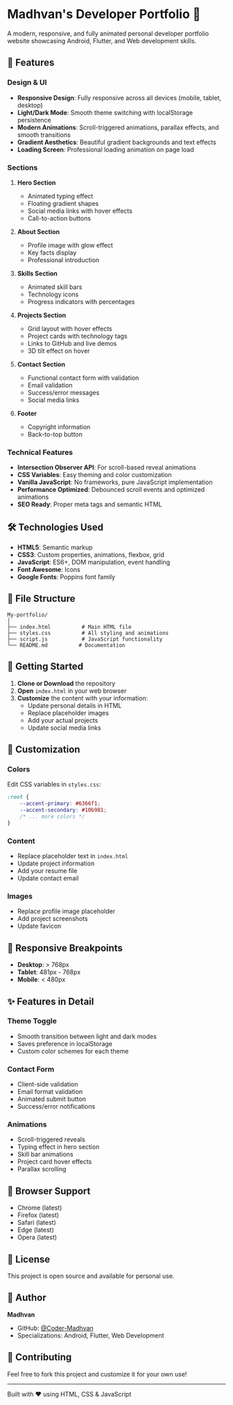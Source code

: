 # Madhvan's Developer Portfolio 🚀

A modern, responsive, and fully animated personal developer portfolio website showcasing Android, Flutter, and Web development skills.

## 🌟 Features

### Design & UI
- **Responsive Design**: Fully responsive across all devices (mobile, tablet, desktop)
- **Light/Dark Mode**: Smooth theme switching with localStorage persistence
- **Modern Animations**: Scroll-triggered animations, parallax effects, and smooth transitions
- **Gradient Aesthetics**: Beautiful gradient backgrounds and text effects
- **Loading Screen**: Professional loading animation on page load

### Sections
1. **Hero Section**
   - Animated typing effect
   - Floating gradient shapes
   - Social media links with hover effects
   - Call-to-action buttons

2. **About Section**
   - Profile image with glow effect
   - Key facts display
   - Professional introduction

3. **Skills Section**
   - Animated skill bars
   - Technology icons
   - Progress indicators with percentages

4. **Projects Section**
   - Grid layout with hover effects
   - Project cards with technology tags
   - Links to GitHub and live demos
   - 3D tilt effect on hover

5. **Contact Section**
   - Functional contact form with validation
   - Email validation
   - Success/error messages
   - Social media links

6. **Footer**
   - Copyright information
   - Back-to-top button

### Technical Features
- **Intersection Observer API**: For scroll-based reveal animations
- **CSS Variables**: Easy theming and color customization
- **Vanilla JavaScript**: No frameworks, pure JavaScript implementation
- **Performance Optimized**: Debounced scroll events and optimized animations
- **SEO Ready**: Proper meta tags and semantic HTML

## 🛠️ Technologies Used

- **HTML5**: Semantic markup
- **CSS3**: Custom properties, animations, flexbox, grid
- **JavaScript**: ES6+, DOM manipulation, event handling
- **Font Awesome**: Icons
- **Google Fonts**: Poppins font family

## 📁 File Structure

```
My-portfolio/
│
├── index.html          # Main HTML file
├── styles.css          # All styling and animations
├── script.js           # JavaScript functionality
└── README.md          # Documentation
```

## 🚀 Getting Started

1. **Clone or Download** the repository
2. **Open** `index.html` in your web browser
3. **Customize** the content with your information:
   - Update personal details in HTML
   - Replace placeholder images
   - Add your actual projects
   - Update social media links

## 🎨 Customization

### Colors
Edit CSS variables in `styles.css`:
```css
:root {
    --accent-primary: #6366f1;
    --accent-secondary: #10b981;
    /* ... more colors */
}
```

### Content
- Replace placeholder text in `index.html`
- Update project information
- Add your resume file
- Update contact email

### Images
- Replace profile image placeholder
- Add project screenshots
- Update favicon

## 📱 Responsive Breakpoints

- **Desktop**: > 768px
- **Tablet**: 481px - 768px
- **Mobile**: < 480px

## ✨ Features in Detail

### Theme Toggle
- Smooth transition between light and dark modes
- Saves preference in localStorage
- Custom color schemes for each theme

### Contact Form
- Client-side validation
- Email format validation
- Animated submit button
- Success/error notifications

### Animations
- Scroll-triggered reveals
- Typing effect in hero section
- Skill bar animations
- Project card hover effects
- Parallax scrolling

## 🔧 Browser Support

- Chrome (latest)
- Firefox (latest)
- Safari (latest)
- Edge (latest)
- Opera (latest)

## 📄 License

This project is open source and available for personal use.

## 👤 Author

**Madhvan**
- GitHub: [@Coder-Madhvan](https://github.com/Coder-Madhvan)
- Specializations: Android, Flutter, Web Development

## 🤝 Contributing

Feel free to fork this project and customize it for your own use!

---

Built with ❤️ using HTML, CSS & JavaScript
